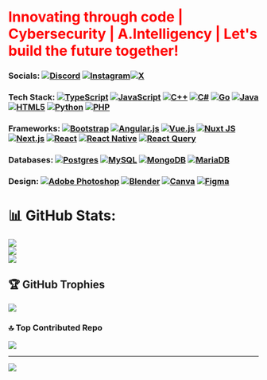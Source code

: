 <h1 style="color: red">Innovating through code | Cybersecurity | A.Intelligency | Let's build the future together!</h1>

###  Socials:       [![Discord](https://img.shields.io/badge/--%237289DA.svg?logo=discord&logoColor=white)](https://discord.com/channels/@me) [![Instagram](https://img.shields.io/badge/--%23E4405F.svg?logo=instagram&logoColor=white)](https://www.instagram.com/paci_fique_/)[![X](https://img.shields.io/badge/--%23000000.svg?logo=x&logoColor=white)](https://x.com/_fiquem)


###  Tech Stack: [![TypeScript](https://img.shields.io/badge/typescript-%23007ACC.svg?style=flat-square&logo=typescript&logoColor=white)](https://www.typescriptlang.org/) [![JavaScript](https://img.shields.io/badge/javascript-%23323330.svg?style=flatsquare&logo=javascript&logoColor=%23F7DF1E)](https://developer.mozilla.org/en-US/docs/Web/JavaScript) [![C++](https://img.shields.io/badge/c++-%2300599C.svg?style=flat-square&logo=c%2B%2B&logoColor=white)](https://isocpp.org/) [![C#](https://img.shields.io/badge/c%23-%23239120.svg?style=flat-square&logo=csharp&logoColor=white)](https://learn.microsoft.com/en-us/dotnet/csharp/) [![Go](https://img.shields.io/badge/go-%2300ADD8.svg?style=flat-square&logo=go&logoColor=white)](https://go.dev/) [![Java](https://img.shields.io/badge/java-%23ED8B00.svg?style=flat-square&logo=openjdk&logoColor=white)](https://www.java.com/) [![HTML5](https://img.shields.io/badge/html5-%23E34F26.svg?style=flat-square&logo=html5&logoColor=white)](https://developer.mozilla.org/en-US/docs/Web/HTML) [![Python](https://img.shields.io/badge/python-3670A0?style=flat-square&logo=python&logoColor=ffdd54)](https://www.python.org/) [![PHP](https://img.shields.io/badge/php-%23777BB4.svg?style=flat-square&logo=php&logoColor=white)](https://www.php.net/)

### Frameworks: [![Bootstrap](https://img.shields.io/badge/bootstrap-%238511FA.svg?style=flat-square&logo=bootstrap&logoColor=white)](https://getbootstrap.com/) [![Angular.js](https://img.shields.io/badge/angular.js-%23E23237.svg?style=flat-square&logo=angularjs&logoColor=white)](https://angularjs.org/) [![Vue.js](https://img.shields.io/badge/vue.js-%2335495e.svg?style=flat-square&logo=vuedotjs&logoColor=%234FC08D)](https://vuejs.org/) [![Nuxt JS](https://img.shields.io/badge/Nuxt-002E3B?style=flat-square&logo=nuxt.js&logoColor=#00DC82)](https://nuxtjs.org/) [![Next.js](https://img.shields.io/badge/Next-black?style=flat-square&logo=next.js&logoColor=white)](https://nextjs.org/) [![React](https://img.shields.io/badge/react-%2320232a.svg?style=flat-square&logo=react&logoColor=%2361DAFB)](https://reactjs.org/) [![React Native](https://img.shields.io/badge/react_native-%2320232a.svg?style=flat-square&logo=react&logoColor=%2361DAFB)](https://reactnative.dev/) [![React Query](https://img.shields.io/badge/-React%20Query-FF4154?style=flat-square&logo=react%20query&logoColor=white)](https://react-query-v3.tanstack.com/)

### Databases: [![Postgres](https://img.shields.io/badge/postgres-%23316192.svg?style=flat-square&logo=postgresql&logoColor=white)](https://www.postgresql.org/) [![MySQL](https://img.shields.io/badge/mysql-4479A1.svg?style=flat-square&logo=mysql&logoColor=white)](https://www.mysql.com/) [![MongoDB](https://img.shields.io/badge/MongoDB-%234ea94b.svg?style=flat-square&logo=mongodb&logoColor=white)](https://www.mongodb.com/) [![MariaDB](https://img.shields.io/badge/MariaDB-003545?style=flat-square&logo=mariadb&logoColor=white)](https://mariadb.org/)

### Design: [![Adobe Photoshop](https://img.shields.io/badge/adobe%20photoshop-%2331A8FF.svg?style=flat-square&logo=adobe%20photoshop&logoColor=white)](https://www.adobe.com/products/photoshop.html) [![Blender](https://img.shields.io/badge/blender-%23F5792A.svg?style=flat-square&logo=blender&logoColor=white)](https://www.blender.org/) [![Canva](https://img.shields.io/badge/Canva-%2300C4CC.svg?style=flat-square&logo=Canva&logoColor=white)](https://www.canva.com/) [![Figma](https://img.shields.io/badge/figma-%23F24E1E.svg?style=flat-square&logo=figma&logoColor=white)](https://www.figma.com/)

# 📊 GitHub Stats:
![](https://github-readme-stats.vercel.app/api?username=mfique&theme=dark&hide_border=false&include_all_commits=true&count_private=true)<br/>
![](https://github-readme-streak-stats.herokuapp.com/?user=mfique&theme=dark&hide_border=false)<br/>
![](https://github-readme-stats.vercel.app/api/top-langs/?username=mfique&theme=dark&hide_border=false&include_all_commits=true&count_private=true&layout=compact)

## 🏆 GitHub Trophies
![](https://github-profile-trophy.vercel.app/?username=mfique&theme=tokyonight&no-frame=false&no-bg=false&margin-w=4)

### 🔝 Top Contributed Repo
![](https://github-contributor-stats.vercel.app/api?username=mfique&limit=5&theme=dark&combine_all_yearly_contributions=true)

---
[![](https://visitcount.itsvg.in/api?id=mfique&icon=0&color=0)](https://visitcount.itsvg.in)
